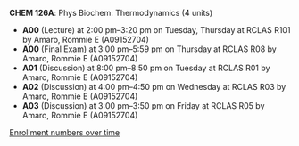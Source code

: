 **CHEM 126A**: Phys Biochem: Thermodynamics (4 units)

- **A00** (Lecture) at 2:00 pm–3:20 pm on Tuesday, Thursday at RCLAS R101 by Amaro, Rommie E (A09152704)
- **A00** (Final Exam) at 3:00 pm–5:59 pm on Thursday at RCLAS R08 by Amaro, Rommie E (A09152704)
- **A01** (Discussion) at 8:00 pm–8:50 pm on Tuesday at RCLAS R01 by Amaro, Rommie E (A09152704)
- **A02** (Discussion) at 4:00 pm–4:50 pm on Wednesday at RCLAS R03 by Amaro, Rommie E (A09152704)
- **A03** (Discussion) at 3:00 pm–3:50 pm on Friday at RCLAS R05 by Amaro, Rommie E (A09152704)

[Enrollment numbers over time](./CHEM126A.tsv)
